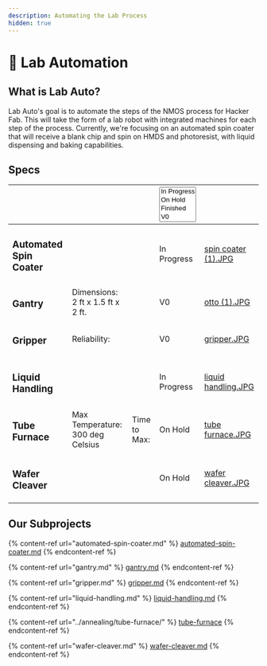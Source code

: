 ```yaml
---
description: Automating the Lab Process
hidden: true
---
```


# 🤖 Lab Automation

## What is Lab Auto?

Lab Auto's goal is to automate the steps of the NMOS process for Hacker Fab. This will take the form of a lab robot with integrated machines for each step of the process. Currently, we're focusing on an automated spin coater that will receive a blank chip and spin on HMDS and photoresist, with liquid dispensing and baking capabilities.

## Specs

<table data-card-size="large" data-view="cards"><thead><tr><th></th><th></th><th></th><th><select multiple><option value="0l8kGA2bCz27" label="In Progress" color="blue"></option><option value="BQMF4xgUQVfi" label="On Hold" color="blue"></option><option value="XMT0twfkE9zS" label="Finished" color="blue"></option><option value="BW7laPzBoVkh" label="V0" color="blue"></option></select></th><th data-hidden data-card-cover data-type="files"></th></tr></thead><tbody><tr><td><h3>Automated Spin Coater</h3></td><td></td><td></td><td><span data-option="0l8kGA2bCz27">In Progress</span></td><td><a href="../../.gitbook/assets/spin coater (1).JPG">spin coater (1).JPG</a></td></tr><tr><td><h3>Gantry</h3></td><td>Dimensions: 2 ft x 1.5 ft x 2 ft.</td><td></td><td><span data-option="BW7laPzBoVkh">V0</span></td><td><a href="../../.gitbook/assets/otto (1).JPG">otto (1).JPG</a></td></tr><tr><td><h3>Gripper</h3></td><td>Reliability: </td><td></td><td><span data-option="BW7laPzBoVkh">V0</span></td><td><a href="../../.gitbook/assets/gripper.JPG">gripper.JPG</a></td></tr><tr><td><h3>Liquid Handling</h3></td><td></td><td></td><td><span data-option="0l8kGA2bCz27">In Progress</span></td><td><a href="../../.gitbook/assets/liquid handling.JPG">liquid handling.JPG</a></td></tr><tr><td><h3>Tube Furnace</h3></td><td>Max Temperature: 300 deg Celsius</td><td>Time to Max: </td><td><span data-option="BQMF4xgUQVfi">On Hold</span></td><td><a href="../../.gitbook/assets/tube furnace.JPG">tube furnace.JPG</a></td></tr><tr><td><h3>Wafer Cleaver</h3></td><td></td><td></td><td><span data-option="BQMF4xgUQVfi">On Hold</span></td><td><a href="../../.gitbook/assets/wafer cleaver.JPG">wafer cleaver.JPG</a></td></tr></tbody></table>





## Our Subprojects

{% content-ref url="automated-spin-coater.md" %}
[automated-spin-coater.md](automated-spin-coater.md)
{% endcontent-ref %}

{% content-ref url="gantry.md" %}
[gantry.md](gantry.md)
{% endcontent-ref %}

{% content-ref url="gripper.md" %}
[gripper.md](gripper.md)
{% endcontent-ref %}

{% content-ref url="liquid-handling.md" %}
[liquid-handling.md](liquid-handling.md)
{% endcontent-ref %}

{% content-ref url="../annealing/tube-furnace/" %}
[tube-furnace](../annealing/tube-furnace/)
{% endcontent-ref %}

{% content-ref url="wafer-cleaver.md" %}
[wafer-cleaver.md](wafer-cleaver.md)
{% endcontent-ref %}



